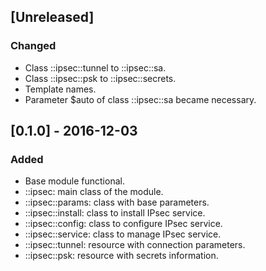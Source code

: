 ## [Unreleased]
### Changed
- Class ::ipsec::tunnel to ::ipsec::sa.
- Class ::ipsec::psk to ::ipsec::secrets.
- Template names.
- Parameter $auto of class ::ipsec::sa became necessary.

## [0.1.0] - 2016-12-03
### Added
- Base module functional.
- ::ipsec: main class of the module.
- ::ipsec::params: class with base parameters.
- ::ipsec::install: class to install IPsec service.
- ::ipsec::config: class to configure IPsec service.
- ::ipsec::service: class to manage IPsec service.
- ::ipsec::tunnel: resource with connection parameters.
- ::ipsec::psk: resource with secrets information.
